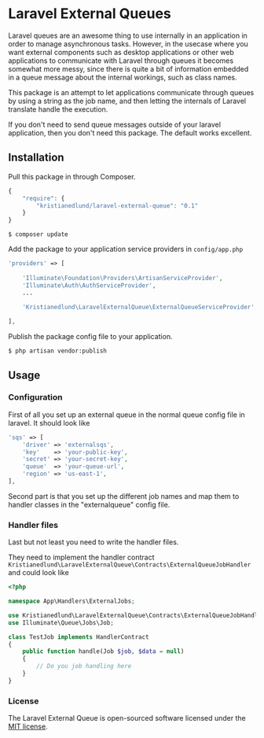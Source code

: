 # Laravel External Queues

Laravel queues are an awesome thing to use internally in an application in order to manage asynchronous tasks. However, in the usecase where you want external components such as desktop applications or other web applications to communicate with Laravel through queues it becomes somewhat more messy, since there is quite a bit of information embedded in a queue message about the internal workings, such as class names.

This package is an attempt to let applications communicate through queues by using a string as the job name, and then letting the internals of Laravel translate handle the execution.

If you don't need to send queue messages outside of your laravel application, then you don't need this package. The default works excellent.

## Installation

Pull this package in through Composer.

```js
{
    "require": {
        "kristianedlund/laravel-external-queue": "0.1"
    }
}
```

    $ composer update

Add the package to your application service providers in `config/app.php`

```php
'providers' => [
    
    'Illuminate\Foundation\Providers\ArtisanServiceProvider',
    'Illuminate\Auth\AuthServiceProvider',
    ...
    
    'Kristianedlund\LaravelExternalQueue\ExternalQueueServiceProvider',

],
```

Publish the package config file to your application.

    $ php artisan vendor:publish


## Usage

### Configuration

First of all you set up an external queue in the normal queue config file in laravel. It should look like

```php
'sqs' => [
    'driver' => 'externalsqs',
    'key'    => 'your-public-key',
    'secret' => 'your-secret-key',
    'queue'  => 'your-queue-url',
    'region' => 'us-east-1',
],
```

Second part is that you set up the different job names and map them to handler classes in the "externalqueue" config file.


### Handler files
Last but not least you need to write the handler files.

They need to implement the handler contract `Kristianedlund\LaravelExternalQueue\Contracts\ExternalQueueJobHandler` and could look like

```php
<?php

namespace App\Handlers\ExternalJobs;

use Kristianedlund\LaravelExternalQueue\Contracts\ExternalQueueJobHandler as HandlerContract;
use Illuminate\Queue\Jobs\Job;

class TestJob implements HandlerContract
{
    public function handle(Job $job, $data = null)
    {
        // Do you job handling here
    }
}
```

### License

The Laravel External Queue is open-sourced software licensed under the [MIT license](http://opensource.org/licenses/MIT).